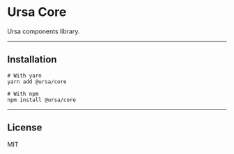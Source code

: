 # Ursa Core

Ursa components library.

---

## Installation

```
# With yarn
yarn add @ursa/core

# With npm
npm install @ursa/core
```

---

## License

MIT